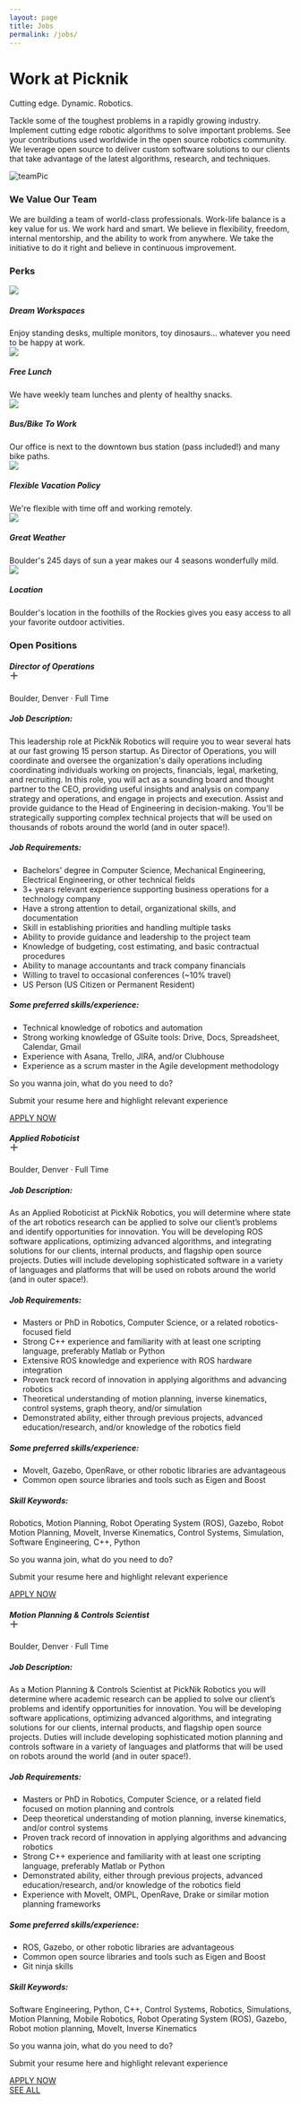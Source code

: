 ```yaml
---
layout: page
title: Jobs
permalink: /jobs/
---
```

<div class="container">
    <div class="jobs-section-main">
        <div class="row justify-content-center">
            <div class="col-12 col-lg-4">
                <h1 class="jobs-section-main-title">Work at Picknik</h1>
                <span class="jobs-section-main-title--small">Cutting edge. Dynamic. Robotics.</span>
            </div>
            <div class="col-12 col-lg-6">
                <p>
                    Tackle some of the toughest problems in a rapidly growing industry. Implement cutting edge robotic algorithms to solve important problems. See your contributions used worldwide in the open source robotics community. We leverage open source to deliver custom software solutions to our clients that take advantage of the latest algorithms, research, and techniques.
                </p>
            </div>
        </div>
    </div>
</div>
<div class="container-fluid bg-grey">
    <div class="container">
        <div class="jobs-card-wrapper">
            <div class="jobs-card-single">
                <div class="col-12 col-xl-7">
                    <div class="img-wrapper">
                        <img src="../assets/images/team-new.jpg" alt="teamPic">
                    </div>
                </div>
                <div class="col-12 col-xl-5">
                    <div class="jobs-card-single-content">
                        <h3>We Value Our Team</h3>
                        <p>We are building a team of world-class professionals. Work-life balance is a key value for us. We work hard and smart. We believe in flexibility, freedom, internal mentorship, and the ability to work from anywhere. We take the initiative to do it right and believe in continuous improvement.
                        </p>
                    </div>
                </div>
            </div>
        </div>
        <div class="row align-items-center justify-content-center text-center">
            <div class="col-sm-12">
                <h3 class="block-section__title">Perks</h3>
            </div>
            <div class="col-sm-12 jobs-perks-wrapper">
                <div class="row">
                    <div class="col-12 col-md-6 col-lg-4">
                        <div class="jobs-perks">
                            <div class="img-wrapper">
                                <img src="../assets/images/workspace-icon-2.png" class="perksIcon">
                            </div>
                            <h5>Dream Workspaces</h5>
                            <span class="subTitle">Enjoy standing desks, multiple monitors, toy dinosaurs... whatever you need to be happy at work.</span>
                        </div>
                    </div>
                    <div class="col-12 col-md-6 col-lg-4">
                        <div class="jobs-perks">
                            <div class="img-wrapper">
                                <img src="../assets/images/lunch-icon-2.png" class="perksIcon">
                            </div>
                            <h5>Free Lunch</h5>
                            <span class="subTitle">We have weekly team lunches and plenty of healthy snacks.</span>
                        </div>
                    </div>
                    <div class="col-12 col-md-6 col-lg-4">
                        <div class="jobs-perks">
                            <div class="img-wrapper">
                                <img src="../assets/images/bus-bike-icon-2.png" class="perksIcon">
                            </div>
                            <h5>Bus/Bike To Work</h5>
                            <span class="subTitle">Our office is next to the downtown bus station (pass included!) and many bike paths.</span>
                        </div>
                    </div>
                    <div class="col-12 col-md-6 col-lg-4">
                        <div class="jobs-perks">
                            <div class="img-wrapper">
                                <img src="../assets/images/vacation-icon-2.png" class="perksIcon">
                            </div>
                            <h5>Flexible Vacation Policy</h5>
                            <span class="subTitle">We're flexible with time off and working remotely.</span>
                        </div>
                    </div>
                    <div class="col-12 col-md-6 col-lg-4">
                        <div class="jobs-perks">
                            <div class="img-wrapper">
                                <img src="../assets/images/sun-icon-2.png" class="perksIcon">
                            </div>
                            <h5>Great Weather</h5>
                            <span class="subTitle">Boulder's 245 days of sun a year makes our 4 seasons wonderfully mild.</span>
                        </div>
                    </div>
                    <div class="col-12 col-md-6 col-lg-4">
                        <div class="jobs-perks">
                            <div class="img-wrapper">
                                <img src="../assets/images/location-icon-2.png" class="perksIcon">
                            </div>
                            <h5>Location</h5>
                            <span class="subTitle">Boulder's location in the foothills of the Rockies gives you easy access to all your favorite outdoor activities.</span>
                        </div>
                    </div>
                </div>
            </div>
        </div>
    </div>
</div>
<div class="container">
    <div class="collapses-wrapper">
        <h3 class="collapses__title">Open Positions</h3>
        <div id="accordion">
            <div class="card">
                <div class="card-header" id="headingDirectorOfOperations">
                    <h5 class="mb-0">
                        <span class="collapses__link" data-toggle="collapse" data-target="#collapseDirectorOfOperations" aria-expanded="false" aria-controls="collapseDirectorOfOperations">
                        Director of Operations
                            <div class="collapse-svg">
                                <svg width="16px" height="16px" viewBox="0 0 24 24" version="1.1" xmlns="http://www.w3.org/2000/svg" xmlns:xlink="http://www.w3.org/1999/xlink"><g  stroke="none" stroke-width="1" fill="none" fill-rule="evenodd"><polygon fill="#3C4A69" points="22 14 14 14 14 22 11 22 11 14 3 14 3 11 11 11 11 3 14 3 14 11 22 11"></polygon></g></svg>
                            </div>
                        </span>
                    </h5>
                </div>
                <div id="collapseDirectorOfOperations" class="collapse" aria-labelledby="headingDirectorOfOperations" data-parent="#accordion">
                    <div class="card-body jobs-card-body">
                        <div class="jobs-card-place">Boulder, Denver · Full Time</div>
                        <h5>Job Description:</h5>
                        <p>This leadership role at PickNik Robotics will require you to wear several hats at our fast growing 15 person startup. As Director of Operations, you will coordinate and oversee the organization's daily operations including coordinating individuals working on projects, financials, legal, marketing, and recruiting. In this role, you will act as a sounding board and thought partner to the CEO, providing useful insights and analysis on company strategy and operations, and engage in projects and execution. Assist and provide guidance to the Head of Engineering in decision-making. You'll be strategically supporting complex technical projects that will be used on thousands of robots around the world (and in outer space!).
                        </p>
                        <h5>Job Requirements:</h5>
                        <ul>
                            <li>
                                Bachelors' degree in Computer Science, Mechanical Engineering, Electrical Engineering, or other technical fields
                            </li>
                            <li>
                                3+ years relevant experience supporting business operations for a technology company
                            </li>
                            <li>
                                Have a strong attention to detail, organizational skills, and documentation
                            </li>
                            <li>
                                Skill in establishing priorities and handling multiple tasks
                            </li>
                            <li>
                                Ability to provide guidance and leadership to the project team
                            </li>
                            <li>
                                Knowledge of budgeting, cost estimating, and basic contractual procedures
                            </li>
                            <li>
                                Ability to manage accountants and track company financials
                            </li>
                            <li>
                                Willing to travel to occasional conferences (~10% travel)
                            </li>
                            <li>
                                US Person (US Citizen or Permanent Resident)
                            </li>
                        </ul>
                        <h5>Some preferred skills/experience:</h5>
                        <ul>
                            <li>
                                Technical knowledge of robotics and automation
                            </li>
                            <li>
                                Strong working knowledge of GSuite tools: Drive, Docs, Spreadsheet, Calendar, Gmail
                            </li>
                            <li>
                                Experience with Asana, Trello, JIRA, and/or Clubhouse
                            </li>
                            <li>
                                Experience as a scrum master in the Agile development methodology
                            </li>
                        </ul>
                        <p>
                            So you wanna join, what do you need to do?
                        </p>
                        <p>
                            Submit your resume here and highlight relevant experience
                        </p>
                        <a href="https://apply.workable.com/picknik/j/D1736363EC/" target="_blank" class="btn">
                            APPLY NOW
                        </a>
                    </div>
                </div>
            </div>
            <!-- div class="card">
                <div class="card-header" id="headingFour">
                    <h5 class="mb-0">
                        <span class="collapses__link" data-toggle="collapse" data-target="#collapseFour" aria-expanded="false" aria-controls="collapseFour">
                        Senior Software Engineer - Robotics
                            <div class="collapse-svg">
                                <svg width="16px" height="16px" viewBox="0 0 24 24" version="1.1" xmlns="http://www.w3.org/2000/svg" xmlns:xlink="http://www.w3.org/1999/xlink"><g  stroke="none" stroke-width="1" fill="none" fill-rule="evenodd"><polygon fill="#3C4A69" points="22 14 14 14 14 22 11 22 11 14 3 14 3 11 11 11 11 3 14 3 14 11 22 11"></polygon></g></svg>
                            </div>
                        </span>
                    </h5>
                </div>
                <div id="collapseFour" class="collapse" aria-labelledby="headingFour" data-parent="#accordion">
                    <div class="card-body jobs-card-body">
                        <div class="jobs-card-place">Boulder, Denver · Full Time</div>
                        <h5>Job Description:</h5>
                        <p>As a Senior Software Engineer at PickNik Robotics you’ll be developing large software applications, optimizing advanced algorithms, and integrating solutions for our clients, internal products, and flagship open source frameworks. Duties will include architecting and developing software in several languages and platforms that will be used on robots around the world (and in outer space!). You’ll need to readily make decisions relating to framework design and implementation, while mentoring team members to produce higher quality code.
                        </p>
                        <h5>Job Requirements:</h5>
                        <ul>
                            <li>
                                Degree(s) in Computer Science, Robotics, Engineering, or a related field and/or equivalent industry experience. Advanced degrees are a plus.
                            </li>
                            <li>
                                Minimum 6 years of professional work experience
                            </li>
                            <li>
                                Extensive knowledge of C++11 or newer
                            </li>
                            <li>
                                Skilled with at least one scripting language such as Python or Matlab
                            </li>
                            <li>
                                Extensive knowledge of software development in Linux
                            </li>
                            <li>
                                Experience with full life-cycle library and application development, Git version control, software testing, and continuous integration.
                            </li>
                            <li>
                                Experience with communication middleware
                            </li>
                        </ul>
                        <h5>Some preferred skills/experience:</h5>
                        <ul>
                            <li>
                                Common open source libraries and tools such as Eigen, OGRE, Qt, CMake, Bazel, and Protobufs
                            </li>
                            <li>
                                ROS, MoveIt, Gazebo, OpenRave, or other robotic libraries are advantageous
                            </li>
                            <li>
                                General understanding of graph theory, algorithm design, simulation, motion planning, inverse kinematics, and/or control systems.
                            </li>
                            <li>
                                Demonstrated industry ability to deliver complex projects
                            </li>
                        </ul>
                        <h5>
                            Skill Keywords:
                        </h5>
                        <p>
                            Software Engineering, C++, Python, Motion Planning, Robot Operating System (ROS), Gazebo, Robot Motion Planning, MoveIt!, Inverse Kinematics, Control Systems, Simulation, Robotics
                        </p>
                        <p>
                            So you wanna join, what do you need to do?
                        </p>
                        <p>
                            Submit your resume here and highlight relevant experience
                        </p>
                        <a href="https://workable.com/j/BABC82A4CA" target="_blank" class="btn">
                            APPLY NOW
                        </a>
                    </div>
                </div>
            </div -->
            <div class="card">
                <div class="card-header" id="headingAppliedRobotics">
                    <h5 class="mb-0">
                        <span class="collapses__link" data-toggle="collapse" data-target="#collapseAppliedRobotics" aria-expanded="false" aria-controls="collapseAppliedRobotics">
                        Applied Roboticist
                            <div class="collapse-svg">
                                <svg width="16px" height="16px" viewBox="0 0 24 24" version="1.1" xmlns="http://www.w3.org/2000/svg" xmlns:xlink="http://www.w3.org/1999/xlink"><g  stroke="none" stroke-width="1" fill="none" fill-rule="evenodd"><polygon fill="#3C4A69" points="22 14 14 14 14 22 11 22 11 14 3 14 3 11 11 11 11 3 14 3 14 11 22 11"></polygon></g></svg>
                            </div>
                        </span>
                    </h5>
                </div>
                <div id="collapseAppliedRobotics" class="collapse" aria-labelledby="headingAppliedRobotics" data-parent="#accordion">
                    <div class="card-body jobs-card-body">
                        <div class="jobs-card-place">Boulder, Denver · Full Time</div>
                        <h5>Job Description:</h5>
                        <p>As an Applied Roboticist at PickNik Robotics, you will determine where state of the art robotics research can be applied to solve our client’s problems and identify opportunities for innovation. You will be developing ROS software applications, optimizing advanced algorithms, and integrating solutions for our clients, internal products, and flagship open source projects. Duties will include developing sophisticated software in a variety of languages and platforms that will be used on robots around the world (and in outer space!).
                        </p>
                        <h5>Job Requirements:</h5>
                        <ul>
                            <li>
                                Masters or PhD in Robotics, Computer Science, or a related robotics-focused field
                            </li>
                            <li>
                                Strong C++ experience and familiarity with at least one scripting language, preferably Matlab or Python
                            </li>
                            <li>
                                Extensive ROS knowledge and experience with ROS hardware integration
                            </li>
                            <li>
                                Proven track record of innovation in applying algorithms and advancing robotics
                            </li>
                            <li>
                                Theoretical understanding of motion planning, inverse kinematics, control systems, graph theory, and/or simulation
                            </li>
                            <li>
                                Demonstrated ability, either through previous projects, advanced education/research, and/or knowledge of the robotics field
                            </li>
                        </ul>
                        <h5>Some preferred skills/experience:</h5>
                        <ul>
                            <li>
                                MoveIt, Gazebo, OpenRave, or other robotic libraries are advantageous
                            </li>
                            <li>
                                Common open source libraries and tools such as Eigen and Boost
                            </li>
                        </ul>
                        <h5>
                            Skill Keywords:
                        </h5>
                        <p>
                            Robotics, Motion Planning, Robot Operating System (ROS), Gazebo, Robot Motion Planning, MoveIt, Inverse Kinematics, Control Systems, Simulation, Software Engineering, C++, Python
                        </p>
                        <p>
                            So you wanna join, what do you need to do?
                        </p>
                        <p>
                            Submit your resume here and highlight relevant experience
                        </p>
                        <a href="https://workable.com/j/C90064C632" target="_blank" class="btn">
                            APPLY NOW
                        </a>
                    </div>
                </div>
            </div>
            <div class="card">
                <div class="card-header" id="headingTwo">
                    <h5 class="mb-0">
                        <span class="collapses__link" data-toggle="collapse" data-target="#collapseTwo" aria-expanded="false" aria-controls="collapseTwo">
                        Motion Planning & Controls Scientist
                            <div class="collapse-svg">
                                <svg width="16px" height="16px" viewBox="0 0 24 24" version="1.1" xmlns="http://www.w3.org/2000/svg" xmlns:xlink="http://www.w3.org/1999/xlink"><g  stroke="none" stroke-width="1" fill="none" fill-rule="evenodd"><polygon fill="#3C4A69" points="22 14 14 14 14 22 11 22 11 14 3 14 3 11 11 11 11 3 14 3 14 11 22 11"></polygon></g></svg>
                            </div>
                        </span>
                    </h5>
                </div>
                <div id="collapseTwo" class="collapse" aria-labelledby="headingTwo" data-parent="#accordion">
                    <div class="card-body jobs-card-body">
                        <div class="jobs-card-place">Boulder, Denver · Full Time</div>
                        <h5>Job Description:</h5>
                        <p>As a Motion Planning & Controls Scientist at PickNik Robotics you will determine where academic research can be applied to solve our client’s problems and identify opportunities for innovation. You will be developing software applications, optimizing advanced algorithms, and integrating solutions for our clients, internal products, and flagship open source projects. Duties will include developing sophisticated motion planning and controls software in a variety of languages and platforms that will be used on robots around the world (and in outer space!).
                        </p>
                        <h5>Job Requirements:</h5>
                        <ul>
                            <li>
                                Masters or PhD in Robotics, Computer Science, or a related field focused on motion planning and controls
                            </li>
                            <li>
                                Deep theoretical understanding of motion planning, inverse kinematics, and/or control systems
                            </li>
                            <li>
                                Proven track record of innovation in applying algorithms and advancing robotics
                            </li>
                            <li>
                                Strong C++ experience and familiarity with at least one scripting language, preferably Matlab or Python
                            </li>
                            <li>
                                Demonstrated ability, either through previous projects, advanced education/research, and/or knowledge of the robotics field
                            </li>
                            <li>
                                Experience with MoveIt, OMPL, OpenRave, Drake or similar motion planning frameworks
                            </li>
                        </ul>
                        <h5>Some preferred skills/experience:</h5>
                        <ul>
                            <li>
                                ROS, Gazebo, or other robotic libraries are advantageous
                            </li>
                            <li>
                                Common open source libraries and tools such as Eigen and Boost
                            </li>
                            <li>
                                Git ninja skills
                            </li>
                        </ul>
                        <h5>
                            Skill Keywords:
                        </h5>
                        <p>
                            Software Engineering, Python, C++, Control Systems, Robotics, Simulations, Motion Planning, Mobile Robotics, Robot Operating System (ROS), Gazebo, Robot motion planning, MoveIt, Inverse Kinematics
                        </p>
                        <p>
                            So you wanna join, what do you need to do?
                        </p>
                        <p>
                            Submit your resume here and highlight relevant experience
                        </p>
                        <a href="https://workable.com/j/CB0ED353E7" target="_blank" class="btn">
                            APPLY NOW
                        </a>
                    </div>
                </div>
            </div>
            <!-- div class="card">
                <div class="card-header" id="headingPM">
                    <h5 class="mb-0">
                        <span class="collapses__link" data-toggle="collapse" data-target="#collapsePM" aria-expanded="false" aria-controls="collapsePM">
                        Project Manager / Account Manager
                            <div class="collapse-svg">
                                <svg width="16px" height="16px" viewBox="0 0 24 24" version="1.1" xmlns="http://www.w3.org/2000/svg" xmlns:xlink="http://www.w3.org/1999/xlink"><g  stroke="none" stroke-width="1" fill="none" fill-rule="evenodd"><polygon fill="#3C4A69" points="22 14 14 14 14 22 11 22 11 14 3 14 3 11 11 11 11 3 14 3 14 11 22 11"></polygon></g></svg>
                            </div>
                        </span>
                    </h5>
                </div>
                <div id="collapsePM" class="collapse" aria-labelledby="headingPM" data-parent="#accordion">
                    <div class="card-body jobs-card-body">
                        <div class="jobs-card-place">Boulder, Denver · Full Time</div>
                        <h5>Job Description:</h5>
                        <p>This leadership role at PickNik Robotics will require you to wear two hats at our fast growing 15 person startup. As Project Manager, you'll be leading teams that are developing next generation robotic software applications and integrating solutions for our clients. As an Account Manager, you will be responsible for customer happiness, requirements gathering, and project budgeting. You'll be strategically leading technically complex projects that will be used on thousands of robots around the world (and in outer space!).
                        </p>
                        <h5>Job Requirements:</h5>
                        <ul>
                            <li>
                                Bachelors' degree or greater in Computer Science, Mechanical Engineering, Electrical Engineering, or a related technical field
                            </li>
                            <li>
                                4+ years relevant experience leading software and/or engineering teams
                            </li>
                            <li>
                                Experience using and running project planning software
                            </li>
                            <li>
                                Experience as a scrum master in the Agile development methodology
                            </li>
                            <li>
                                Ability to provide technical guidance and leadership to project team.
                            </li>
                            <li>
                                Ability to effectively communicate with clients and build relationships
                            </li>
                            <li>
                                Skill in organizing resources and establishing priorities.
                            </li>
                            <li>
                                Ability to manage technical and project level risks, stay on top of scope changes and contractual modifications and identify & communicate corrective actions
                            </li>
                            <li>
                                Knowledge of budgeting, cost estimating, and contractual procedures.
                            </li>
                            <li>
                                Ability to gather data, compile information, and prepare reports.
                            </li>
                            <li>
                                Willing to travel to occasional client onsites
                            </li>
                            <li>
                                US Person (US Citizen or Permanent Resident)
                            </li>
                        </ul>
                        <h5>Some preferred skills/experience:</h5>
                        <ul>
                            <li>
                                Technical knowledge of robotics and automation
                            </li>
                            <li>
                                Experience with JIRA, Clubhouse, Asana, and/or Trello
                            </li>
                            <li>
                                PMP, Scrum, or Lean certification a plus
                            </li>
                            <li>
                                Strong working knowledge of G Suite tools: Drive, Docs, Spreadsheet, Calendar, Gmail
                            </li>
                        </ul>
                        <h5>
                            What does a Project Manager / Account manager do?
                        </h5>
                        <ul>
                            <li>
                                Guide teams to build the right things and provide the best service for all our clients.
                            </li>
                            <li>
                                Communicate and execute project plans starting with Project Kickoff.
                            </li>
                            <li>
                                Run agile sprint planning every 2 weeks and ensure alignment with client expectations.
                            </li>
                            <li>
                                Communicate with clients and internal teams to keep progress on track.
                            </li>
                            <li>
                                Build healthy lasting relationships and delight customers.
                            </li>
                            <li>
                                Continuously engage with our clients to find new areas of collaboration.
                            </li>
                            <li>
                                Track key performance metrics to hit deadlines and follow budget limits.
                            </li>
                            <li>
                                Support project estimations by engaging with technical leads and engineering team.
                            </li>
                            <li>
                                Manage timelines by balancing incoming work with team capabilities and capacity.
                            </li>
                            <li>
                                Support improving sales processes and strategies.
                            </li>
                        </ul>
                        <p>
                            So you wanna join, what do you need to do?
                        </p>
                        <p>
                            Submit your resume here and highlight relevant experience
                        </p>
                        <a href="https://workable.com/j/7D4BB4B9BA" target="_blank" class="btn">
                            APPLY NOW
                        </a>
                    </div>
                </div>
            </div-->
        </div>
        <div class="collapses__btn">
            <a href="https://picknik.workable.com/" target="_blank" class="btn">
                SEE ALL
            </a>
        </div>
    </div>
</div>
